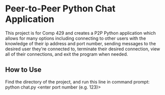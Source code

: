 
# Peer-to-Peer Python Chat Application

This project is for Comp 429 and creates a P2P Python application which allows for many options including  connecting to other users with the knowledge of their ip address and port number, sending messages to the desired user they're connected to, terminate their desired connection, view all of their connections, and exit the program when needed.   





## How to Use
Find the directory of the project, and run this line in command prompt: python chat.py <enter port number (e.g. 123)>


